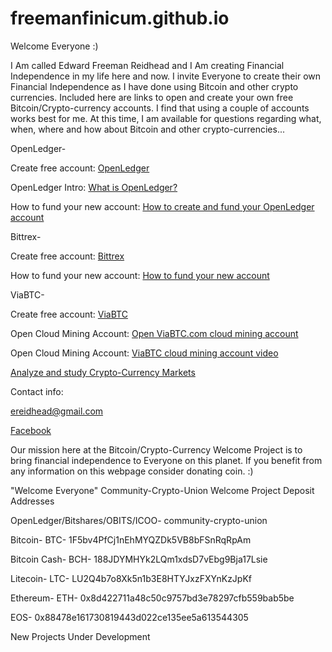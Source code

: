 # freemanfinicum.github.io


Welcome Everyone :)

I Am called Edward Freeman Reidhead and I Am creating Financial Independence in my life here and now.  I invite Everyone to create their own Financial Independence as I have done using Bitcoin and other crypto currencies.  Included here are links to open and create your own free Bitcoin/Crypto-currency accounts.  I find that using a couple of accounts works best for me.  At this time, I am available for questions regarding what, when, where and how about Bitcoin and other crypto-currencies...


OpenLedger-


Create free account:   <a href="https://bitshares.openledger.info?r=community-crypto-union" target="_blank">OpenLedger</a>                                                         


OpenLedger Intro:   <a href="https://www.youtube.com/watch?v=JG_XiOdbum8" target="_blank">What is OpenLedger?</a>


How to fund your new account:   <a href="https://www.youtube.com/watch?v=B050uCS7NbI" target="_blank">How to create and fund your OpenLedger account</a>


Bittrex-


Create free account:   <a href="https://bittrex.com/Account/Register" target="_blank">Bittrex</a>


How to fund your new account:   <a href="https://www.youtube.com/watch?v=ITUX4W6Ig2w" target="_blank">How to fund your new account</a>


ViaBTC-


Create free account:   <a href="https://www.viabtc.com/account/signup" target="_blank">ViaBTC</a>


Open Cloud Mining Account:   <a href="https://pool.viabtc.com/?r=34262" target="_blank">Open ViaBTC.com cloud mining account</a>


Open Cloud Mining Account:   <a href="https://www.youtube.com/watch?v=3Ld5L4VIpRA" target="_blank">ViaBTC cloud mining account video</a>


<a href="https://coinmarketcap.com/all/views/all/" target="_blank">Analyze and study Crypto-Currency Markets</a>


Contact info:


<a href="ereidhead@gmail.com" target="_blank">ereidhead@gmail.com</a>


<a href="www.facebook.com/edward.reidhead.1" target="_blank">Facebook</a>

Our mission here at the Bitcoin/Crypto-Currency Welcome Project is to bring financial independence to Everyone on this planet.  If you benefit from any information on this webpage consider donating coin. :)

"Welcome Everyone" Community-Crypto-Union Welcome Project Deposit Addresses

OpenLedger/Bitshares/OBITS/ICOO-   community-crypto-union

Bitcoin- BTC-   1F5bv4PfCj1nEhMYQZDk5VB8bFSnRqRpAm

Bitcoin Cash- BCH-   188JDYMHYk2LQm1xdsD7vEbg9Bja17Lsie

Litecoin- LTC-   LU2Q4b7o8Xk5n1b3E8HTYJxzFXYnKzJpKf

Ethereum- ETH-   0x8d422711a48c50c9757bd3e78297cfb559bab5be

EOS-   0x88478e161730819443d022ce135ee5a613544305


New Projects Under Development

